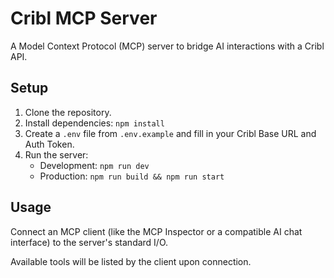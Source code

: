 # Cribl MCP Server

A Model Context Protocol (MCP) server to bridge AI interactions with a Cribl API.

## Setup

1.  Clone the repository.
2.  Install dependencies: `npm install`
3.  Create a `.env` file from `.env.example` and fill in your Cribl Base URL and Auth Token.
4.  Run the server:
    *   Development: `npm run dev`
    *   Production: `npm run build && npm run start`

## Usage

Connect an MCP client (like the MCP Inspector or a compatible AI chat interface) to the server's standard I/O.

Available tools will be listed by the client upon connection.
